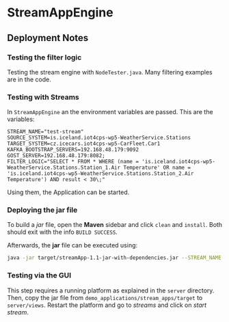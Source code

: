 # StreamAppEngine

## Deployment Notes

### Testing the filter logic

Testing the stream engine with `NodeTester.java`. 
Many filtering examples are in the code.


### Testing with Streams

In `StreamAppEngine` an the environment variables are passed.
This are the variables:
```
STREAM_NAME="test-stream"
SOURCE_SYSTEM=is.iceland.iot4cps-wp5-WeatherService.Stations
TARGET_SYSTEM=cz.icecars.iot4cps-wp5-CarFleet.Car1
KAFKA_BOOTSTRAP_SERVERS=192.168.48.179:9092
GOST_SERVER=192.168.48.179:8082;
FILTER_LOGIC="SELECT * FROM * WHERE (name = 'is.iceland.iot4cps-wp5-WeatherService.Stations.Station_1.Air Temperature' OR name = 'is.iceland.iot4cps-wp5-WeatherService.Stations.Station_2.Air Temperature') AND result < 30\;"
```

Using them, the Application can be started.


### Deploying the jar file

To build a *jar* file, open the **Maven** sidebar and click 
`clean` and `install`. Both should exit with the info `BUILD SUCCESS`.

Afterwards, the **jar** file can be executed using:
```bash
java -jar target/streamApp-1.1-jar-with-dependencies.jar --STREAM_NAME test-jar --SOURCE_SYSTEM is.iceland.iot4cps-wp5-WeatherService.Stations --TARGET_SYSTEM cz.icecars.iot4cps-wp5-CarFleet.Car1 --KAFKA_BOOTSTRAP_SERVERS 192.168.48.179:9092 --GOST_SERVER 192.168.48.179:8082 --FILTER_LOGIC "SELECT * FROM * WHERE (name = 'is.iceland.iot4cps-wp5-WeatherService.Stations.Station_1.Air Temperature' OR name = 'is.iceland.iot4cps-wp5-WeatherService.Stations.Station_2.Air Temperature') AND result < 30;"
```

### Testing via the GUI

This step requires a running platform as explained in the `server` directory.
Then, copy the jar file from `demo_applications/stream_apps/target` to `server/views`.
Restart the platform and go to *streams* and click on *start stream*.

